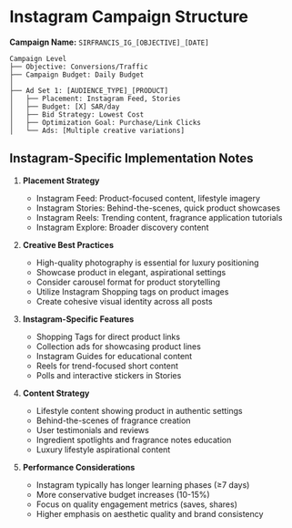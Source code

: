 # Instagram Campaign Structure

**Campaign Name:** `SIRFRANCIS_IG_[OBJECTIVE]_[DATE]`

```
Campaign Level
├── Objective: Conversions/Traffic
├── Campaign Budget: Daily Budget
│
├── Ad Set 1: [AUDIENCE_TYPE]_[PRODUCT]
│   ├── Placement: Instagram Feed, Stories
│   ├── Budget: [X] SAR/day
│   ├── Bid Strategy: Lowest Cost
│   ├── Optimization Goal: Purchase/Link Clicks
│   └── Ads: [Multiple creative variations]
```

## Instagram-Specific Implementation Notes

1. **Placement Strategy**
   - Instagram Feed: Product-focused content, lifestyle imagery
   - Instagram Stories: Behind-the-scenes, quick product showcases
   - Instagram Reels: Trending content, fragrance application tutorials
   - Instagram Explore: Broader discovery content

2. **Creative Best Practices**
   - High-quality photography is essential for luxury positioning
   - Showcase product in elegant, aspirational settings
   - Consider carousel format for product storytelling
   - Utilize Instagram Shopping tags on product images
   - Create cohesive visual identity across all posts

3. **Instagram-Specific Features**
   - Shopping Tags for direct product links
   - Collection ads for showcasing product lines
   - Instagram Guides for educational content
   - Reels for trend-focused short content
   - Polls and interactive stickers in Stories

4. **Content Strategy**
   - Lifestyle content showing product in authentic settings
   - Behind-the-scenes of fragrance creation
   - User testimonials and reviews
   - Ingredient spotlights and fragrance notes education
   - Luxury lifestyle aspirational content

5. **Performance Considerations**
   - Instagram typically has longer learning phases (≥7 days)
   - More conservative budget increases (10-15%)
   - Focus on quality engagement metrics (saves, shares)
   - Higher emphasis on aesthetic quality and brand consistency